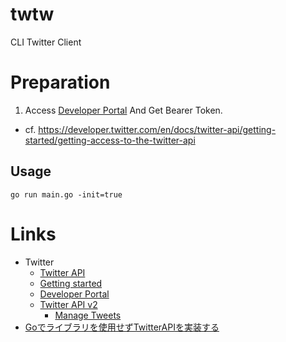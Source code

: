 # twtw
CLI Twitter Client

# Preparation
1. Access [Developer Portal](https://developer.twitter.com/en/portal/projects-and-apps) And Get Bearer Token.
  * cf. https://developer.twitter.com/en/docs/twitter-api/getting-started/getting-access-to-the-twitter-api 

## Usage
```
go run main.go -init=true
```

# Links
* Twitter
  * [Twitter API](https://developer.twitter.com/en/docs/twitter-api)
  * [Getting started](https://developer.twitter.com/en/docs/twitter-api/getting-started/getting-access-to-the-twitter-api)
  * [Developer Portal](https://developer.twitter.com/en/portal/projects-and-apps)
  * [Twitter API v2](https://developer.twitter.com/en/docs/twitter-api)
    * [Manage Tweets](https://developer.twitter.com/en/docs/twitter-api/tweets/manage-tweets/introduction)
* [Goでライブラリを使用せずTwitterAPIを実装する](https://qiita.com/ppco/items/8bf22a7bde9be13c22f1)